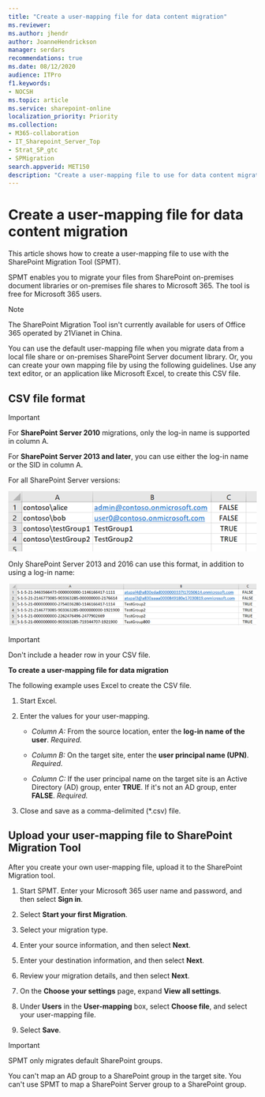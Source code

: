 ```yaml
---
title: "Create a user-mapping file for data content migration"
ms.reviewer: 
ms.author: jhendr
author: JoanneHendrickson
manager: serdars
recommendations: true
ms.date: 08/12/2020
audience: ITPro
f1.keywords:
- NOCSH
ms.topic: article
ms.service: sharepoint-online
localization_priority: Priority
ms.collection: 
- M365-collaboration
- IT_Sharepoint_Server_Top
- Strat_SP_gtc
- SPMigration
search.appverid: MET150
description: "Create a user-mapping file to use for data content migration via the SharePoint Migration Tool."
---
```


# Create a user-mapping file for data content migration

This article shows how to create a user-mapping file to use with the SharePoint Migration Tool (SPMT).

SPMT enables you to migrate your files from SharePoint on-premises document libraries or on-premises file shares to Microsoft 365. The tool is free for Microsoft 365 users.

> [!NOTE]
> The SharePoint Migration Tool isn't currently available for users of Office 365 operated by 21Vianet in China.

You can use the default user-mapping file when you migrate data from a local file share or on-premises SharePoint Server document library. Or, you can create your own mapping file by using the following guidelines. Use any text editor, or an application like Microsoft Excel, to create this CSV file.

## CSV file format

> [!IMPORTANT]
> For **SharePoint Server 2010** migrations, only the log-in name is supported in column A.
>
> For **SharePoint Server 2013 and later**, you can use either the log-in name or the SID in column A.

For all SharePoint Server versions:

![Screen shows a user-mapping file for data content migration.](media/spmt-user-mapping.png)

Only SharePoint Server 2013 and 2016 can use this format, in addition to using a log-in name:

![Screen shows a sample user-mapping file for SharePoint Server 2013 and 2016.](media/spmt-user-mapping-2013.png)

> [!IMPORTANT]
> Don't include a header row in your CSV file.

**To create a user-mapping file for data migration**

The following example uses Excel to create the CSV file.

1. Start Excel.

2. Enter the values for your user-mapping.
    
   - *Column A:* From the source location, enter the **log-in name of the user**. *Required.* 
    
   - *Column B:* On the target site, enter the **user principal name (UPN)**. *Required.* 
    
   - *Column C:* If the user principal name on the target site is an Active Directory (AD) group, enter **TRUE**. If it's not an AD group, enter **FALSE**.  *Required.* 
    
3. Close and save as a comma-delimited (\*.csv) file.

## Upload your user-mapping file to SharePoint Migration Tool

After you create your own user-mapping file, upload it to the SharePoint Migration tool.

1. Start SPMT. Enter your Microsoft 365 user name and password, and then select **Sign in**.

2. Select **Start your first Migration**.

3. Select your migration type.

4. Enter your source information, and then select **Next**.

5. Enter your destination information, and then select **Next**.

6. Review your migration details, and then select **Next**.

7. On the **Choose your settings** page, expand **View all settings**.

8. Under **Users** in the **User-mapping** box, select **Choose file**, and select your user-mapping file.

9. Select **Save**.

> [!Important]
> SPMT only migrates default SharePoint groups.
>
> You can't map an AD group to a SharePoint group in the target site. You can't use SPMT to map a SharePoint Server group to a SharePoint group.

